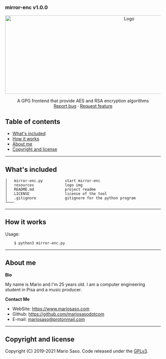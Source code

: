 ### mirror-enc v1.0.0

<p align="center">
  <a href="https://github.com/mariosasodotcom/mirror-enc">
    <img src="https://github.com/mariosasodotcom/mirror-enc/blob/master/resources/logo.png" alt="Logo" width=787 height=254>
  </a>


  <p align="center">
    A GPG frontend that provide AES and RSA encryption algorithms
    <br>
    <a href="https://github.com/mariosasodotcom/mirror-enc/issues/new?template=bug.md">Report bug</a>
    ·
    <a href="https://github.com/mariosasodotcom/mirror-enc/issues/new?template=feature.md&labels=feature">Request feature</a>
  </p>
</p>


## Table of contents

- [What's included](#whats-included)
- [How it works](#how-it-works)
- [About me](#about-me)
- [Copyright and license](#copyright-and-license)

--------------------------------------------------------------------------------

## What's included

```
│   mirror-enc.py          start mirror-enc
│   resources              logo img
│   README.md              project readme
│   LICENSE                license of the tool
│   .gitignore             gitignore for the python program   
└───
```

--------------------------------------------------------------------------------

## How it works

Usage:

```      
    $ python3 mirror-enc.py 
```

--------------------------------------------------------------------------------

## About me

**Bio**

My name is Mario and I'm 25 years old. I am a computer engineering student in Pisa and a music producer.

**Contact Me**

- WebSite: https://www.mariosaso.com
- Github:  https://github.com/mariosasodotcom
- E-mail:  mariosaso@protonmail.com

--------------------------------------------------------------------------------

## Copyright and license

Copyright (C) 2019-2021 Mario Saso. Code released under the [GPLv3](https://github.com/M4R1OS4S0/mirror-enc/blob/master/LICENSE).

